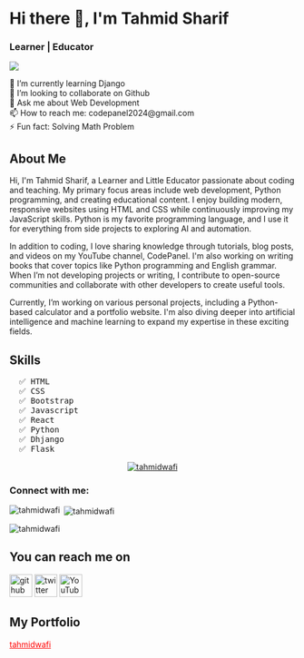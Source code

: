 # Hi there 👋, I'm Tahmid Sharif
### Learner | Educator
![](https://pbs.twimg.com/profile_banners/1818892229093773312/1749708997)

<p>
🌱 I’m currently learning Django <br>
👯 I’m looking to collaborate on Github <br>
💬 Ask me about Web Development <br>
📫 How to reach me: codepanel2024@gmail.com <br>
⚡ Fun fact: Solving Math Problem <br>
</p>

## About Me
Hi, I'm Tahmid Sharif, a Learner and Little Educator passionate about coding and teaching. My primary focus areas include web development, Python programming, and creating educational content. I enjoy building modern, responsive websites using HTML and CSS while continuously improving my JavaScript skills. Python is my favorite programming language, and I use it for everything from side projects to exploring AI and automation.

In addition to coding, I love sharing knowledge through tutorials, blog posts, and videos on my YouTube channel, CodePanel. I'm also working on writing books that cover topics like Python programming and English grammar. When I’m not developing projects or writing, I contribute to open-source communities and collaborate with other developers to create useful tools.

Currently, I’m working on various personal projects, including a Python-based calculator and a portfolio website. I'm also diving deeper into artificial intelligence and machine learning to expand my expertise in these exciting fields.

## Skills

<pre>
  ✅ HTML</li>
  ✅ CSS</li>
  ✅ Bootstrap</li>
  ✅ Javascript</li>
  ✅ React</li>
  ✅ Python</li>
  ✅ Dhjango</li>
  ✅ Flask</li>
</pre>

<p align="center"> <a href="https://github.com/ryo-ma/github-profile-trophy"><img src="https://github-profile-trophy.vercel.app/?username=tahmidwafi" alt="tahmidwafi" /></a> </p>

<h3 align="left">Connect with me:</h3>
<p align="left">
</p>

<p><img align="left" src="https://github-readme-stats.vercel.app/api/top-langs?username=tahmidwafi&show_icons=true&locale=en&layout=compact" alt="tahmidwafi" /></p>

<p>&nbsp;<img align="center" src="https://github-readme-stats.vercel.app/api?username=tahmidwafi&show_icons=true&locale=en" alt="tahmidwafi" /></p>

<p><img align="center" src="https://github-readme-streak-stats.herokuapp.com/?user=tahmidwafi&" alt="tahmidwafi" /></p> 

## You can reach me on
[<img src='https://cdn.pixabay.com/photo/2022/01/30/13/33/github-6980894_960_720.png' alt='github' height='40'>](https://github.com/Md-TahmidSharifWafi)  [<img src='https://cdn-icons-png.flaticon.com/512/124/124021.png' alt='twitter' height='40'>](https://x.com/TahmidWafi2557)  [<img src='https://cdn-icons-png.freepik.com/256/15707/15707874.png?semt=ais_hybrid' alt='YouTube' height='40'>](https://www.youtube.com/@codepanel2024)

## My Portfolio
<a href="https://tahmidwafi.github.io/personalPortfolio/" style="color: red;">tahmidwafi</a>

